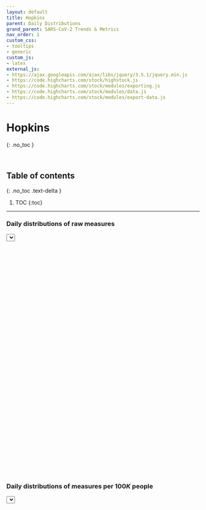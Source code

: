 ```yaml
---
layout: default
title: Hopkins
parent: Daily Distributions
grand_parent: SARS-CoV-2 Trends & Metrics
nav_order: 1
custom_css:
- tooltips
- generic
custom_js:
- latex
external_js:
- https://ajax.googleapis.com/ajax/libs/jquery/3.5.1/jquery.min.js
- https://code.highcharts.com/stock/highstock.js
- https://code.highcharts.com/stock/modules/exporting.js
- https://code.highcharts.com/stock/modules/data.js
- https://code.highcharts.com/stock/modules/export-data.js
---
```


# Hopkins
{: .no_toc }

<br>

## Table of contents
{: .no_toc .text-delta }

1. TOC
{:toc}

---

### Daily distributions of raw measures

<div>
    <label for="option_selector"></label><select id="option_selector">
    <!-- <option id="option_selector_title">Please select a ...</option> -->
    </select>
    <script src="https://raw.githubusercontent.com/briefings/sars/develop/graphs/spreads/assets/js/pages/hopkins.js" type="text/javascript"></script>
    <div id="container0004" style="height: 590px; width: 720px; margin: 0 auto"></div>
</div>

<br>

### Daily distributions of measures per $100K$ people

<div class="introduction">
    <label for="option_selector"></label><select id="option_selector">
    <!-- <option id="option_selector_title">Please select a ...</option> -->
    </select>
    <script src="https://raw.githubusercontent.com/briefings/sars/develop/graphs/spreads/assets/js/pages/hopkinsscaled.js" type="text/javascript"></script>
    <div id="container0011" style="height: 450px; width: 800px; margin: 0 auto"></div>
</div>
<div class="grid-item"></div>

<br>
<br>
<br>
<br>

<script src="https://code.highcharts.com/stock/highstock.js"></script>
<script src="https://code.highcharts.com/stock/modules/exporting.js"></script>
<script src="https://code.highcharts.com/stock/modules/data.js"></script>
<script src="https://code.highcharts.com/stock/modules/export-data.js"></script>
